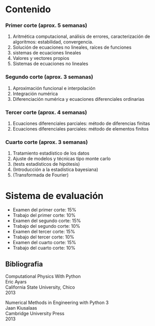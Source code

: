 # Contenido

### Primer corte (aprox. 5 semanas)

1. Aritmética computacional, análisis de errores, caracterización de algoritmos: estabilidad, convergencia.
2. Solución de ecuaciones no lineales, raíces de funciones
3. sistemas de ecuaciones lineales
4. Valores y vectores propios
5. Sistemas de ecuaciones no lineales

### Segundo corte (aprox. 3 semanas)

1. Aproximación funcional e interpolación
2. Integración numérica
3. Diferenciación numérica y ecuaciones diferenciales ordinarias

### Tercer corte (aprox. 4 semanas)

1. Ecuaciones diferenciales parciales: método de diferencias finitas
2. Ecuaciones diferenciales parciales: método de elementos finitos

### Cuarto corte (aprox. 3 semanas)

1. Tratamiento estadístico de los datos
2. Ajuste de modelos y técnicas tipo monte carlo
3. (tests estadísticos de hipótesis)
4. (Introducción a la estadística bayesiana)
5. (Transformada de Fourier)



# Sistema de evaluación

* Examen del primer corte: 15%
* Trabajo del primer corte: 10%
* Examen del segundo corte: 15%
* Trabajo del segundo corte: 10%
* Examen del tercer corte: 15%
* Trabajo del tercer corte: 10%
* Examen del cuarto corte: 15%
* Trabajo del cuarto corte: 10%

## Bibliografia

Computational Physics With Python  
Eric Ayars  
California State University, Chico  
2013  

Numerical Methods in Engineering with Python 3  
Jaan Kiusalaas  
Cambridge University Press  
2013  



